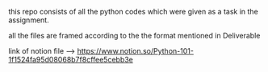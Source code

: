 this repo consists of all the python codes which were given as a task in the assignment.

all the files are framed according to the the format mentioned in Deliverable

link of notion file --> https://www.notion.so/Python-101-1f1524fa95d08068b7f8cffee5cebb3e

